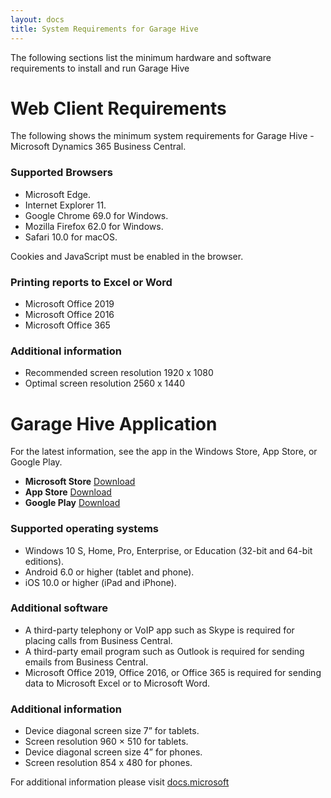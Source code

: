 ```yaml
---
layout: docs
title: System Requirements for Garage Hive 
---
```


The following sections list the minimum hardware and software requirements to install and run Garage Hive

# Web Client Requirements

The following shows the minimum system requirements for Garage Hive - Microsoft Dynamics 365 Business Central. 

### Supported Browsers
* Microsoft Edge.
* Internet Explorer 11.
* Google Chrome 69.0 for Windows.
* Mozilla Firefox 62.0 for Windows.
* Safari 10.0 for macOS.

Cookies and JavaScript must be enabled in the browser.


### Printing reports to Excel or Word	
* Microsoft Office 2019
* Microsoft Office 2016
* Microsoft Office 365

### Additional information
* Recommended screen resolution 1920 x 1080
* Optimal screen resolution 2560 x 1440

# Garage Hive Application

For the latest information, see the app in the Windows Store, App Store, or Google Play.
* **Microsoft Store**  [Download](https://www.microsoft.com/en-gb/p/microsoft-dynamics-365-business-central/9nblggh4ql79?rtc=1&activetab=pivot:overviewtab "Microsoft Store")
* **App Store**  [Download](https://itunes.apple.com/us/app/project-madeira/id1093325047 "App Store")
* **Google Play**  [Download](https://play.google.com/store/apps/details?id=com.microsoft.dynamics.ProjectMadeira "Google Play")

### Supported operating systems
* Windows 10 S, Home, Pro, Enterprise, or Education (32-bit and 64-bit editions).
* Android 6.0 or higher (tablet and phone).
* iOS 10.0 or higher (iPad and iPhone).

### Additional software	
* A third-party telephony or VoIP app such as Skype is required for placing calls from Business Central.
* A third-party email program such as Outlook is required for sending emails from Business Central.
* Microsoft Office 2019, Office 2016, or Office 365 is required for sending data to Microsoft Excel or to Microsoft Word.

### Additional information
* Device diagonal screen size 7” for tablets.
* Screen resolution 960 × 510 for tablets.
* Device diagonal screen size 4” for phones.
* Screen resolution 854 x 480 for phones.

For additional information please visit [docs.microsoft](https://docs.microsoft.com/en-gb/dynamics365/business-central/dev-itpro/deployment/system-requirement-business-central "System Requirements for Dynamics 365 Business Central On-premises")


